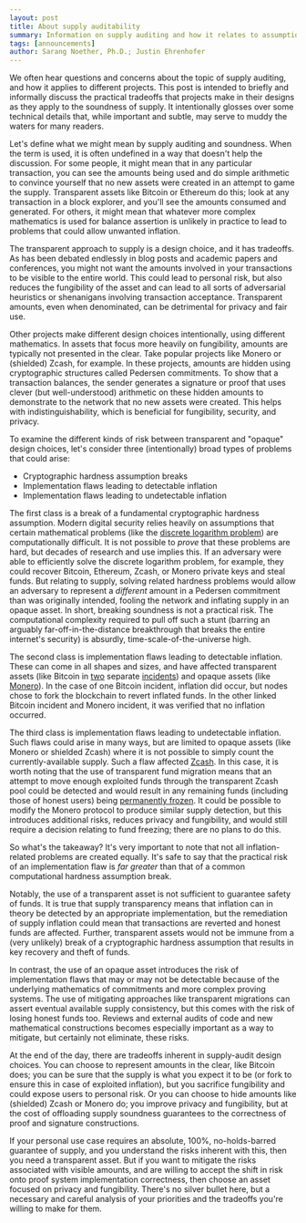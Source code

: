 ```yaml
---
layout: post
title: About supply auditability
summary: Information on supply auditing and how it relates to assumptions and tradeoffs
tags: [announcements]
author: Sarang Noether, Ph.D.; Justin Ehrenhofer
---
```


We often hear questions and concerns about the topic of supply auditing, and how it applies to different projects. This post is intended to briefly and informally discuss the practical tradeoffs that projects make in their designs as they apply to the soundness of supply. It intentionally glosses over some technical details that, while important and subtle, may serve to muddy the waters for many readers.

Let's define what we might mean by supply auditing and soundness. When the term is used, it is often undefined in a way that doesn't help the discussion. For some people, it might mean that in any particular transaction, you can see the amounts being used and do simple arithmetic to convince yourself that no new assets were created in an attempt to game the supply. Transparent assets like Bitcoin or Ethereum do this; look at any transaction in a block explorer, and you'll see the amounts consumed and generated. For others, it might mean that whatever more complex mathematics is used for balance assertion is unlikely in practice to lead to problems that could allow unwanted inflation.

The transparent approach to supply is a design choice, and it has tradeoffs. As has been debated endlessly in blog posts and academic papers and conferences, you might not want the amounts involved in your transactions to be visible to the entire world. This could lead to personal risk, but also reduces the fungibility of the asset and can lead to all sorts of adversarial heuristics or shenanigans involving transaction acceptance. Transparent amounts, even when denominated, can be detrimental for privacy and fair use.

Other projects make different design choices intentionally, using different mathematics. In assets that focus more heavily on fungibility, amounts are typically not presented in the clear. Take popular projects like Monero or (shielded) Zcash, for example. In these projects, amounts are hidden using cryptographic structures called Pedersen commitments. To show that a transaction balances, the sender generates a signature or proof that uses clever (but well-understood) arithmetic on these hidden amounts to demonstrate to the network that no new assets were created. This helps with indistinguishability, which is beneficial for fungibility, security, and privacy.

To examine the different kinds of risk between transparent and "opaque" design choices, let's consider three (intentionally) broad types of problems that could arise:
- Cryptographic hardness assumption breaks
- Implementation flaws leading to detectable inflation
- Implementation flaws leading to undetectable inflation

The first class is a break of a fundamental cryptographic hardness assumption. Modern digital security relies heavily on assumptions that certain mathematical problems (like the [discrete logarithm problem](https://en.wikipedia.org/wiki/Discrete_logarithm#Cryptography)) are computationally difficult. It is not possible to _prove_ that these problems are hard, but decades of research and use implies this. If an adversary were able to efficiently solve the discrete logarithm problem, for example, they could recover Bitcoin, Ethereum, Zcash, or Monero private keys and steal funds. But relating to supply, solving related hardness problems would allow an adversary to represent a _different_ amount in a Pedersen commitment than was originally intended, fooling the network and inflating supply in an opaque asset. In short, breaking soundness is not a practical risk. The computational complexity required to pull off such a stunt (barring an arguably far-off-in-the-distance breakthrough that breaks the entire internet's security) is absurdly, time-scale-of-the-universe high.

The second class is implementation flaws leading to detectable inflation. These can come in all shapes and sizes, and have affected transparent assets (like Bitcoin in [two](https://en.bitcoin.it/wiki/Value_overflow_incident) separate [incidents](https://bitcoincore.org/en/2018/09/20/notice/)) and opaque assets (like [Monero](https://www.getmonero.org/2017/05/17/disclosure-of-a-major-bug-in-cryptonote-based-currencies.html)). In the case of one Bitcoin incident, inflation did occur, but nodes chose to fork the blockchain to revert inflated funds. In the other linked Bitcoin incident and Monero incident, it was verified that no inflation occurred.

The third class is implementation flaws leading to undetectable inflation. Such flaws could arise in many ways, but are limited to opaque assets (like Monero or shielded Zcash) where it is not possible to simply count the currently-available supply. Such a flaw affected [Zcash](https://electriccoin.co/blog/zcash-counterfeiting-vulnerability-successfully-remediated/). In this case, it is worth noting that the use of transparent fund migration means that an attempt to move enough exploited funds through the transparent Zcash pool could be detected and would result in any remaining funds (including those of honest users) being [permanently frozen](https://electriccoin.co/blog/defense-against-counterfeiting-in-shielded-pools/). It could be possible to modify the Monero protocol to produce similar supply detection, but this introduces additional risks, reduces privacy and fungibility, and would still require a decision relating to fund freezing; there are no plans to do this.

So what's the takeaway? It's very important to note that not all inflation-related problems are created equally. It's safe to say that the practical risk of an implementation flaw is _far greater_ than that of a common computational hardness assumption break.

Notably, the use of a transparent asset is not sufficient to guarantee safety of funds. It is true that supply transparency means that inflation can in theory be detected by an appropriate implementation, but the remediation of supply inflation could mean that transactions are reverted and honest funds are affected. Further, transparent assets would not be immune from a (very unlikely) break of a cryptographic hardness assumption that results in key recovery and theft of funds.

In contrast, the use of an opaque asset introduces the risk of implementation flaws that may or may not be detectable because of the underlying mathematics of commitments and more complex proving systems. The use of mitigating approaches like transparent migrations can assert eventual available supply consistency, but this comes with the risk of losing honest funds too. Reviews and external audits of code and new mathematical constructions becomes especially important as a way to mitigate, but certainly not eliminate, these risks.

At the end of the day, there are tradeoffs inherent in supply-audit design choices. You can choose to represent amounts in the clear, like Bitcoin does; you can be sure that the supply is what you expect it to be (or fork to ensure this in case of exploited inflation), but you sacrifice fungibility and could expose users to personal risk. Or you can choose to hide amounts like (shielded) Zcash or Monero do; you improve privacy and fungibility, but at the cost of offloading supply soundness guarantees to the correctness of proof and signature constructions.

If your personal use case requires an absolute, 100%, no-holds-barred guarantee of supply, and you understand the risks inherent with this, then you need a transparent asset. But if you want to mitigate the risks associated with visible amounts, and are willing to accept the shift in risk onto proof system implementation correctness, then choose an asset focused on privacy and fungibility. There's no silver bullet here, but a necessary and careful analysis of your priorities and the tradeoffs you're willing to make for them.